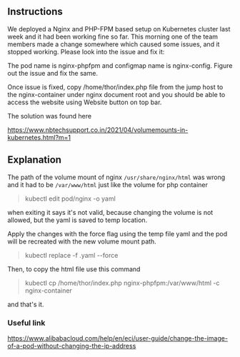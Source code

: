 ## Instructions

We deployed a Nginx and PHP-FPM based setup on Kubernetes cluster last week and it had been working fine so far. This morning one of the team members made a change somewhere which caused some issues, and it stopped working. Please look into the issue and fix it:



The pod name is nginx-phpfpm and configmap name is nginx-config. Figure out the issue and fix the same.


Once issue is fixed, copy /home/thor/index.php file from the jump host to the nginx-container under nginx document root and you should be able to access the website using Website button on top bar.


The solution was found here

https://www.nbtechsupport.co.in/2021/04/volumemounts-in-kubernetes.html?m=1

## Explanation

The path of the volume mount of nginx `/usr/share/nginx/html` was wrong and it had to be `/var/www/html` just like the volume for php container

> kubectl edit pod/nginx -o yaml 

when exiting it says it's not valid, because changing the volume is not allowed, but the yaml is saved to temp location.

Apply the changes with the force flag using the temp file yaml and the pod will be recreated with the new volume mount path.

> kubectl replace -f <file-name>.yaml --force

Then, to copy the html file use this command

> kubectl cp  /home/thor/index.php  nginx-phpfpm:/var/www/html -c nginx-container

and that's it.

### Useful link

https://www.alibabacloud.com/help/en/eci/user-guide/change-the-image-of-a-pod-without-changing-the-ip-address